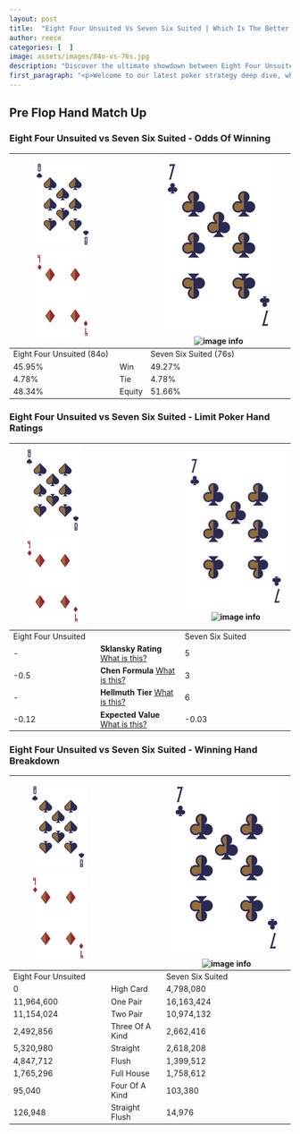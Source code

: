 ```yaml
---
layout: post
title:  "Eight Four Unsuited Vs Seven Six Suited | Which Is The Better Hand In Poker? A Complete Guide"
author: reece
categories: [  ]
image: assets/images/84o-vs-76s.jpg
description: "Discover the ultimate showdown between Eight Four Unsuited and Seven Six Suited in poker! Uncover the odds, strategies, and scenarios where one hand triumphs over the other. Get ready to up your poker game with this thrilling analysis."
first_paragraph: "<p>Welcome to our latest poker strategy deep dive, where we're pitting two distinct hands against each other in a high-stakes showdown: Eight Four Unsuited vs Seven Six Suited.</p><p>In the dynamic world of poker, every decision counts, and knowing which hand holds the upper hand is key to your success at the table.</p><p>In this article, we'll dissect these two hands, explore the scenarios where one dominates the other, and equip you with the knowledge to make strategic choices that can tip the odds in your favor.</p><p>Get ready to unravel the intriguing dynamics of these poker hands and elevate your game to new heights.</p>"
---
```




[comment]: # (sp0)

## Pre Flop Hand Match Up

<div class="table hand-ratings" markdown="1"> 



### Eight Four Unsuited vs Seven Six Suited - Odds Of Winning


    
| ![image info](assets/images/hand1/8.png) ![image info](assets/images/hand1/4o.png) |  | ![image info](assets/images/hand2/7.png) ![image info](assets/images/hand2/6s.png) |
| -------- | -------- | -------- |
| Eight Four Unsuited (84o) |  | Seven Six Suited (76s) |
| 45.95% | Win | 49.27% |
| 4.78% | Tie | 4.78% |
| 48.34% | Equity | 51.66% |




[comment]: # (sp1)



### Eight Four Unsuited vs Seven Six Suited - Limit Poker Hand Ratings


    
| ![image info](assets/images/hand1/8.png) ![image info](assets/images/hand1/4o.png) |  | ![image info](assets/images/hand2/7.png) ![image info](assets/images/hand2/6s.png) |
| -------- | -------- | -------- |
| Eight Four Unsuited |  | Seven Six Suited |
| - | **Sklansky Rating** [What is this?](/sklansky-rating-explained) | 5 |
| -0.5 | **Chen Formula** [What is this?](/chen-formula-explained) | 3 |
| - | **Hellmuth Tier** [What is this?](/Hellmuth-tier-explained) | 6 |
| -0.12 | **Expected Value** [What is this?](/expected-value-explained) | -0.03 |




[comment]: # (sp2)



### Eight Four Unsuited vs Seven Six Suited - Winning Hand Breakdown


    
| ![image info](assets/images/hand1/8.png) ![image info](assets/images/hand1/4o.png) |  | ![image info](assets/images/hand2/7.png) ![image info](assets/images/hand2/6s.png) |
| -------- | -------- | -------- |
| Eight Four Unsuited |  | Seven Six Suited |
| 0 | High Card | 4,798,080 |
| 11,964,600 | One Pair | 16,163,424 |
| 11,154,024 | Two Pair | 10,974,132 |
| 2,492,856 | Three Of A Kind | 2,662,416 |
| 5,320,980 | Straight | 2,618,208 |
| 4,847,712 | Flush | 1,399,512 |
| 1,765,296 | Full House | 1,758,612 |
| 95,040 | Four Of A Kind | 103,380 |
| 126,948 | Straight Flush | 14,976 |




[comment]: # (sp3)



</div>

[comment]: # (sp4)



[comment]: # (sp5)

